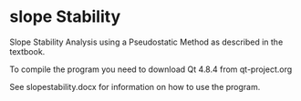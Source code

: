 slope Stability
==============

Slope Stability Analysis using a Pseudostatic Method as described in the textbook.

To compile the program you need to download Qt 4.8.4 from qt-project.org

See slopestability.docx for information on how to use the program.